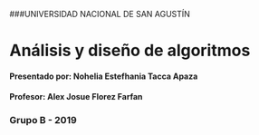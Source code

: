###UNIVERSIDAD NACIONAL DE SAN AGUSTÍN

# Análisis y diseño de algoritmos

#### Presentado por: Nohelia Estefhania Tacca Apaza

#### Profesor: Alex Josue Florez Farfan

### Grupo B - 2019


